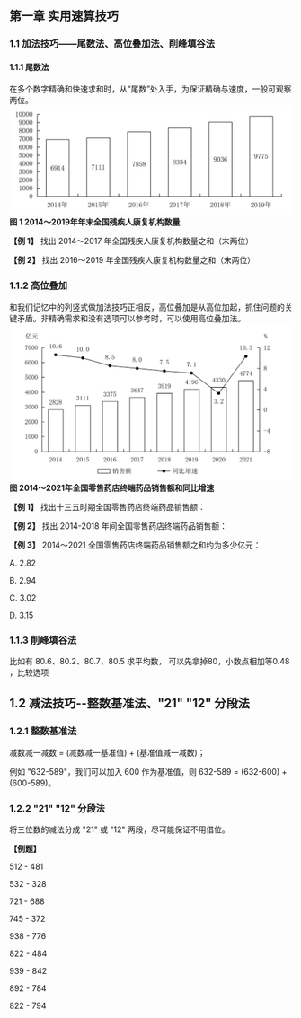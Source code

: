 ## 第一章 实用速算技巧

### 1.1 加法技巧——尾数法、高位叠加法、削峰填谷法

#### 1.1.1 尾数法

在多个数字精确和快速求和时，从“尾数”处入手，为保证精确与速度，一般可观察两位。
![alt text](assets/image.png)
**图 1 2014～2019年年末全国残疾人康复机构数量**

**【例 1】** 找出 2014～2017 年全国残疾人康复机构数量之和（末两位）

**【例 2】** 找出 2016～2019 年全国残疾人康复机构数量之和（末两位）

### 1.1.2 高位叠加

和我们记忆中的列竖式做加法技巧正相反，高位叠加是从高位加起，抓住问题的关键矛盾。非精确需求和没有选项可以参考时，可以使用高位叠加法。
![alt text](assets/image-1.png)
**图 2014～2021年全国零售药店终端药品销售额和同比增速**

**【例 1】** 找出十三五时期全国零售药店终端药品销售额：

**【例 2】** 找出 2014-2018 年间全国零售药店终端药品销售额：

**【例 3】** 2014～2021 全国零售药店终端药品销售额之和约为多少亿元：

A. 2.82

B. 2.94

C. 3.02

D. 3.15

### 1.1.3 削峰填谷法

比如有 80.6、80.2、80.7、80.5 求平均数， 可以先拿掉80，小数点相加等0.48 ，比较选项

## 1.2  减法技巧--整数基准法、"21" "12" 分段法

### 1.2.1 整数基准法

减数减一减数 = (减数减一基准值) + (基准值减一减数)；

例如 "632-589"，我们可以加入 600 作为基准值，则 632-589 = (632-600) + (600-589)。

### 1.2.2 "21" "12" 分段法

将三位数的减法分成 "21" 或 "12" 两段，尽可能保证不用借位。

**【例题】**

512 - 481

532 - 328

721 - 688

745 - 372

938 - 776

822 - 484

939 - 842

892 - 784

822 - 794
